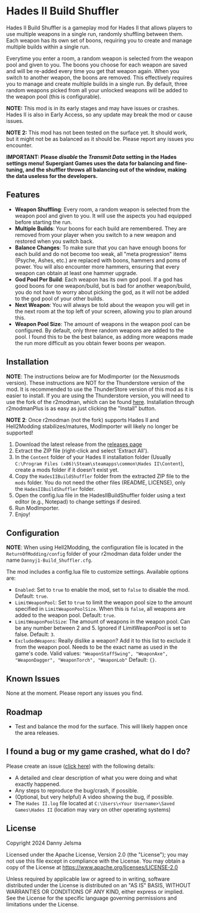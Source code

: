 # Hades II Build Shuffler
Hades II Build Shuffler is a gameplay mod for Hades II that allows players to use multiple weapons in a single run, randomly shuffling between them. Each weapon has its own set of boons, requiring you to create and manage multiple builds within a single run.

Everytime you enter a room, a random weapon is selected from the weapon pool and given to you. The boons you choose for each weapon are saved and will be re-added every time you get that weapon again. When you switch to another weapon, the boons are removed.
This effectively requires you to manage and create multiple builds in a single run. By default, three random weapons picked from all your unlocked weapons will be added to the weapon pool (this is configurable).

**NOTE:** This mod is in its early stages and may have issues or crashes. Hades II is also in Early Access, so any update may break the mod or cause issues.

**NOTE 2:** This mod has not been tested on the surface yet. It should work, but it might not be as balanced as it should be. Please report any issues you encounter.

**IMPORTANT: Please *disable* the *Transmit Data* setting in the Hades settings menu! Supergiant Games uses the data for balancing and fine-tuning, and the shuffler throws all balancing out of the window, making the data useless for the developers.**

## Features
- **Weapon Shuffling**: Every room, a random weapon is selected from the weapon pool and given to you. It will use the aspects you had equipped before starting the run.
- **Multiple Builds**: Your boons for each build are remembered. They are removed from your player when you switch to a new weapon and restored when you switch back.
- **Balance Changes**: To make sure that you can have enough boons for each build and do not become too weak, all "meta progression" items (Psyche, Ashes, etc.) are replaced with boons, hammers and poms of power. You will also encounter more hammers, ensuring that every weapon can obtain at least one hammer upgrade.
- **God Pool Per Build**: Each weapon has its own god pool. If a god has good boons for one weapon/build, but is bad for another weapon/build, you do not have to worry about picking the god, as it will not be added to the god pool of your other builds.
- **Next Weapon**: You will always be told about the weapon you will get in the next room at the top left of your screen, allowing you to plan around this.
- **Weapon Pool Size**: The amount of weapons in the weapon pool can be configured. By default, only three random weapons are added to the pool. I found this to be the best balance, as adding more weapons made the run more difficult as you obtain fewer boons per weapon.

## Installation
**NOTE**: The instructions below are for ModImporter (or the Nexusmods version). These instructions are NOT for the Thunderstore version of the mod. It is recommended to use the ThunderStore version of this mod as it is easier to install. If you are using the Thunderstore version, you will need to use the fork of the r2modman, which can be found [here](https://github.com/xiaoxiao921/r2modmanPlus/releases). Installation through r2modmanPlus is as easy as just clicking the "Install" button.

**NOTE 2**: Once r2modman (not the fork) supports Hades II and Hell2Modding stabilizes/matures, ModImporter will likely no longer be supported!

1. Download the latest release from the [releases page](https://github.com/Dannyj1/HadesIIBuildShuffler/releases)
2. Extract the ZIP file (right-click and select 'Extract All').
3. In the `Content` folder of your Hades II installation folder (Usually `C:\Program Files (x86)\Steam\steamapps\common\Hades II\Content`), create a mods folder if it doesn't exist yet.
4. Copy the `HadesIIBuildShuffler` folder from the extracted ZIP file to the `mods` folder. You do not need the other files (README, LICENSE), only the `HadesIIBuildShuffler` folder.
5. Open the config.lua file in the HadesIIBuildShuffler folder using a text editor (e.g., Notepad) to change settings if desired.
6. Run ModImporter.
7. Enjoy!

## Configuration
**NOTE**: When using Hell2Modding, the configuration file is located in the `ReturnOfModding/config` folder of your r2modman data folder under the name `Dannyj1-Build_Shuffler.cfg`.

The mod includes a config.lua file to customize settings. Available options are:
- `Enabled`: Set to `true` to enable the mod, set to `false` to disable the mod. Default: `true`.
- `LimitWeaponPool`: Set to `true` to limit the weapon pool size to the amount specified in `LimitWeaponPoolSize`. When this is `false`, all weapons are added to the weapon pool. Default: `true`.
- `LimitWeaponPoolSize`: The amount of weapons in the weapon pool. Can be any number between 2 and 5. Ignored if LimitWeaponPool is set to false. Default: `3`.
- `ExcludedWeapons`: Really dislike a weapon? Add it to this list to exclude it from the weapon pool. Needs to be the exact name as used in the game's code. Valid values: `"WeaponStaffSwing", "WeaponAxe", "WeaponDagger", "WeaponTorch", "WeaponLob"` Default: `{}`.

## Known Issues
None at the moment. Please report any issues you find.

## Roadmap
- Test and balance the mod for the surface. This will likely happen once the area releases.

## I found a bug or my game crashed, what do I do?
Please create an issue ([click here](https://github.com/Dannyj1/HadesIIBuildShuffler/issues/new/choose)) with the following details:
- A detailed and clear description of what you were doing and what exactly happened.
- Any steps to reproduce the bug/crash, if possible.
- (Optional, but very helpful) A video showing the bug, if possible.
- The `Hades II.log` file located at `C:\Users\<Your Username>\Saved Games\Hades II` (location may vary on other operating systems)

## License
Copyright 2024 Danny Jelsma

Licensed under the Apache License, Version 2.0 (the "License");
you may not use this file except in compliance with the License.
You may obtain a copy of the License at https://www.apache.org/licenses/LICENSE-2.0

Unless required by applicable law or agreed to in writing, software
distributed under the License is distributed on an "AS IS" BASIS,
WITHOUT WARRANTIES OR CONDITIONS OF ANY KIND, either express or implied.
See the License for the specific language governing permissions and
limitations under the License.
